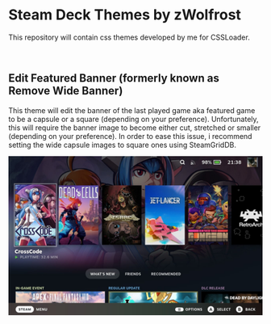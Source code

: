 # Steam Deck Themes by zWolfrost
This repository will contain css themes developed by me for CSSLoader.

&nbsp;
## Edit Featured Banner (formerly known as Remove Wide Banner)
This theme will edit the banner of the last played game aka featured game to be a capsule or a square (depending on your preference).
Unfortunately, this will require the banner image to become either cut, stretched or smaller (depending on your preference).
In order to ease this issue, i recommend setting the wide capsule images to square ones using SteamGridDB.

![image](screenshots/RemoveWideBanner.jpeg)